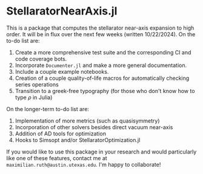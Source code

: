 # StellaratorNearAxis.jl
This is a package that computes the stellarator near-axis expansion to high order. It will be in flux over the next few weeks (written 10/22/2024). On the to-do list are:
1. Create a more comprehensive test suite and the corresponding CI and code coverage bots.
2. Incorporate `Documenter.jl` and make a more general documentation.
3. Include a couple example notebooks.
4. Creation of a couple quality-of-life macros for automatically checking series operations
5. Transition to a greek-free typography (for those who don't know how to type $\rho$ in Julia)

On the longer-term to-do list are:
1. Implementation of more metrics (such as quasisymmetry)
2. Incorporation of other solvers besides direct vacuum near-axis
3. Addition of AD tools for optimization
4. Hooks to Simsopt and/or StellaratorOptimization.jl

If you would like to use this package in your research and would particularly like one of these features, contact me at `maximilian.ruth@austin.utexas.edu`. I'm happy to collaborate!